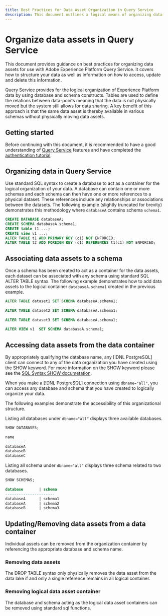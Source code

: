 ```yaml
---
title: Best Practices for Data Asset Organization in Query Service
description: This document outlines a logical means of organizing data for ease of use with Query Service.
---
```

# Organize data assets in Query Service

This document provides guidance on best practices for organizing data assets for use with Adobe Experience Platform Query Service. It covers how to structure your data as well as information on how to access, update and delete this information.

Query Service provides for the logical organization of Experience Platform data by using database and schema constructs. Tables are used to define the relations between data-points meaning that the data is not physically moved but the system still allows for data sharing. A key benefit of this approach is that the same data asset is thereby available in various schemas without physically moving data assets.

## Getting started

Before continuing with this document, it is recommended to have a good understanding of [Query Service](../home.md) features and have completed the [authentication tutorial](../../landing/api-authentication.md).

## Organizing data in Query Service

Use standard SQL syntax to create a database to act as a container for the logical organization of your data. A database can contain one or more schemas and each schema can then have one or more references to a physical dataset. These references include any relationships or associations between the datasets. The following example (slightly truncated for brevity) demonstrates this methodology where `databaseA` contains schema `schema1`. 

```SQL
CREATE DATABASE databaseA;
CREATE SCHEMA databaseA.schema1;
CREATE table t1 ...;
CREATE view v1 ...;
ALTER TABLE t1 ADD PRIMARY KEY (c1) NOT ENFORCED;
ALTER TABLE t2 ADD FOREIGN KEY (c1) REFERENCES t1(c1) NOT ENFORCED;
```

## Associating data assets to a schema

Once a schema has been created to act as a container for the data assets, each dataset can be associated with any schema using standard SQL ALTER TABLE syntax.
The following example demonstrates how to add data assets to the logical container `databaseA.schema1` created in the previous example.

```SQL
ALTER TABLE dataset1 SET SCHEMA databaseA.schema1;
 
ALTER TABLE dataset2 SET SCHEMA databaseA.schema1;
 
ALTER TABLE dataset3 SET SCHEMA databaseA.schema1;
 
ALTER VIEW v1  SET SCHEMA databaseA.schema1;
```

## Accessing data assets from the data container

By appropriately qualifying the database name, any [!DNL PostgreSQL] client can connect to any of the data organization you have created using the SHOW keyword. For more information on the SHOW keyword please see the [SQL Syntax SHOW documetation](../sql/syntax.md#show).

When you make a [!DNL PostgreSQL] connection using `dbname="all"`, you can access any database and schema that you have created to logically organize your data.

The following examples demonstrate the accessibility of this organizational structure.

Listing all databases under `dbname="all"` displays three available databases.

```sql
SHOW DATABASES;
  
name     
---------
databaseA
databaseB
databaseC
```

Listing all schema under  `dbname="all"` displays three schema related to two databases.

```SQL
SHOW SCHEMAS;
  
database       | schema
----------------------
databaseA      | schema1
databaseA      | schema2
databaseB      | schema3
```

## Updating/Removing data assets from a data container

Individual assets can be removed from the organization container by referencing the appropriate database and schema name.

### Removing data assets

The DROP TABLE syntax only physically removes the data asset from the data lake if and only a single reference remains in all logical container.

### Removing logical data asset container

The database and schema acting as the logical data asset containers can be removed using standard sql functions.
